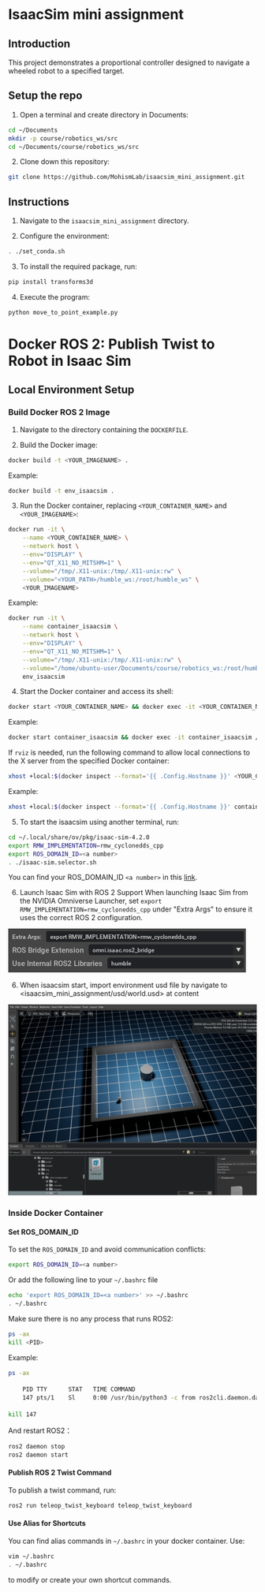 # IsaacSim mini assignment

## Introduction
This project demonstrates a proportional controller designed to navigate a wheeled robot to a specified target.

## Setup the repo
1. Open a terminal and create directory in Documents:
```bash
cd ~/Documents
mkdir -p course/robotics_ws/src
cd ~/Documents/course/robotics_ws/src
```
2. Clone down this repository:
```bash
git clone https://github.com/MohismLab/isaacsim_mini_assignment.git
```


## Instructions
1. Navigate to the `isaacsim_mini_assignment` directory.

2. Configure the environment:
```bash
. ./set_conda.sh 
```

3. To install the required package, run:
```bash
pip install transforms3d
```

4. Execute the program:
```bash
python move_to_point_example.py
```

# Docker ROS 2: Publish Twist to Robot in Isaac Sim 
## Local Environment Setup
### Build Docker ROS 2 Image
1. Navigate to the directory containing the `DOCKERFILE`.

2. Build the Docker image:
```bash
docker build -t <YOUR_IMAGENAME> .
```
Example:
```bash
docker build -t env_isaacsim .
```

3. Run the Docker container, replacing `<YOUR_CONTAINER_NAME>` and `<YOUR_IMAGENAME>`:
```bash
docker run -it \
    --name <YOUR_CONTAINER_NAME> \
    --network host \
    --env="DISPLAY" \
    --env="QT_X11_NO_MITSHM=1" \
    --volume="/tmp/.X11-unix:/tmp/.X11-unix:rw" \
    --volume="<YOUR_PATH>/humble_ws:/root/humble_ws" \
    <YOUR_IMAGENAME>
```
Example:

```bash
docker run -it \
    --name container_isaacsim \
    --network host \
    --env="DISPLAY" \
    --env="QT_X11_NO_MITSHM=1" \
    --volume="/tmp/.X11-unix:/tmp/.X11-unix:rw" \
    --volume="/home/ubuntu-user/Documents/course/robotics_ws:/root/humble_ws" \
    env_isaacsim
```

4. Start the Docker container and access its shell:
```bash
docker start <YOUR_CONTAINER_NAME> && docker exec -it <YOUR_CONTAINER_NAME> /bin/bash
```
Example:
```bash
docker start container_isaacsim && docker exec -it container_isaacsim /bin/bash
```

If `rviz` is needed, run the following command to allow local connections to the X server from the specified Docker container:
    
```bash
xhost +local:$(docker inspect --format='{{ .Config.Hostname }}' <YOUR_CONTAINER_NAME>) && docker start <YOUR_CONTAINER_NAME> && docker exec -it <YOUR_CONTAINER_NAME> /bin/bash
```

Example:
```bash
xhost +local:$(docker inspect --format='{{ .Config.Hostname }}' container_isaacsim) && docker start container_isaacsim && docker exec -it container_isaacsim /bin/bash
```

5. To start the isaacsim using another terminal, run:
```bash
cd ~/.local/share/ov/pkg/isaac-sim-4.2.0
export RMW_IMPLEMENTATION=rmw_cyclonedds_cpp
export ROS_DOMAIN_ID=<a number>
. ./isaac-sim.selector.sh 
```
You can find your ROS_DOMAIN_ID `<a number>` in this [link](https://docs.google.com/spreadsheets/d/1kC7gXXYbdRqgV7mz5oa8AHA5-ZvLCW_N/edit?gid=1509629307#gid=1509629307).

6. Launch Isaac Sim with ROS 2 Support
When launching Isaac Sim from the NVIDIA Omniverse Launcher, set `export RMW_IMPLEMENTATION=rmw_cyclonedds_cpp` under "Extra Args" to ensure it uses the correct ROS 2 configuration.

![image](images/ros_setup_isaacsim.png)

6. When isaacsim start, import environment usd file by navigate to <isaacsim_mini_assignment/usd/world.usd> at content  

![image](images/import_usd.png)

### Inside Docker Container
#### Set ROS_DOMAIN_ID
To set the `ROS_DOMAIN_ID` and avoid communication conflicts:
```bash
export ROS_DOMAIN_ID=<a number>
```
Or add the following line to your `~/.bashrc` file
```bash
echo 'export ROS_DOMAIN_ID=<a number>' >> ~/.bashrc
. ~/.bashrc
```
Make sure there is no any process that runs ROS2:
```bash
ps -ax
kill <PID>
```

Example:
```bash
ps -ax

    PID TTY      STAT   TIME COMMAND
    147 pts/1    Sl     0:00 /usr/bin/python3 -c from ros2cli.daemon.daemonize import main; main() --n

kill 147
```

And restart ROS2：
```bash
ros2 daemon stop
ros2 daemon start
```
#### Publish ROS 2 Twist Command
To publish a twist command, run:
```bash
ros2 run teleop_twist_keyboard teleop_twist_keyboard
```

#### Use Alias for Shortcuts
You can find alias commands in `~/.bashrc` in your docker container. Use:
```bash
vim ~/.bashrc  
. ~/.bashrc
```
to modify or create your own shortcut commands.
